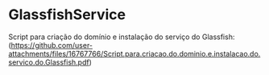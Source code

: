 # GlassfishService

Script para criação do domínio e instalação do serviço do Glassfish:
(https://github.com/user-attachments/files/16767766/Script.para.criacao.do.dominio.e.instalacao.do.servico.do.Glassfish.pdf)
